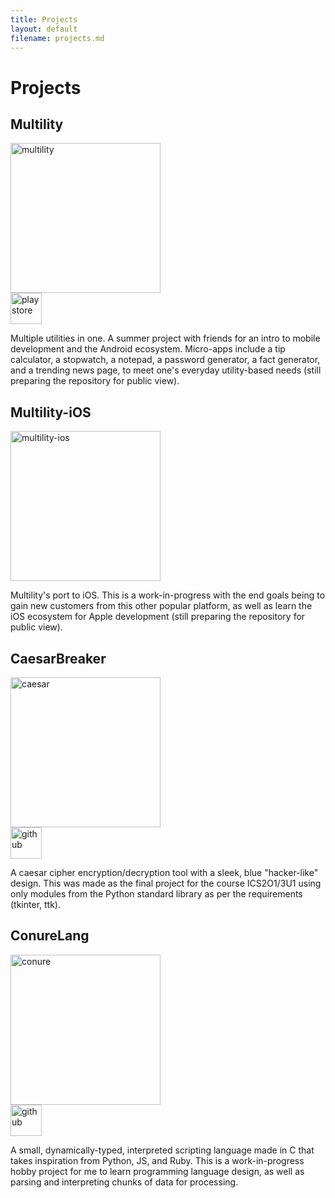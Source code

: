 ```yaml
---
title: Projects
layout: default
filename: projects.md
--- 
```


# Projects

## Multility

<img src="https://cdn.discordapp.com/attachments/342481673822404608/759255355640250409/Eecn-40X0AQsrrX.png" alt="multility" width="240"/>
<br/>
<a href="https://play.google.com/store/apps/details?id=com.matdevtech.multility">
  <img src="https://cdn.discordapp.com/attachments/342481673822404608/759267746793652244/PinClipart.com_green-clipart_1329856.png" alt="playstore" width="50"/>
</a>

Multiple utilities in one. A summer project with friends for an intro to mobile development and the Android ecosystem. Micro-apps include a tip calculator, a stopwatch, a notepad, a password generator, a fact generator, and a trending news page, to meet one's everyday utility-based needs (still preparing the repository for public view).

## Multility-iOS

<img src="https://cdn.discordapp.com/attachments/342481673822404608/759256996540842034/mult.png" alt="multility-ios" width="240"/>

Multility's port to iOS. This is a work-in-progress with the end goals being to gain new customers from this other popular platform, as well as learn the iOS ecosystem for Apple development (still preparing the repository for public view).

## CaesarBreaker

<img src="https://cdn.discordapp.com/attachments/342481673822404608/759253719774003270/code.png" alt="caesar" width="240"/>
<br/>
<a href="https://github.com/MichaelSDavid/CodeBreaker-ISU">
  <img src="https://cdn.discordapp.com/attachments/342481673822404608/759268237577158716/github_circle_black-512.png" alt="github" width="50"/>
</a>

A caesar cipher encryption/decryption tool with a sleek, blue "hacker-like" design. This was made as the final project for the course ICS2O1/3U1 using only modules from the Python standard library as per the requirements (tkinter, ttk).

## ConureLang

<img src="https://cdn.discordapp.com/attachments/342481673822404608/759242669582319626/icon-1080px.png" alt="conure" width="240"/>
<br/>
<a href="https://github.com/MichaelSDavid/conure-lang">
  <img src="https://cdn.discordapp.com/attachments/342481673822404608/759268237577158716/github_circle_black-512.png" alt="github" width="50"/>
</a>

A small, dynamically-typed, interpreted scripting language made in C that takes inspiration from Python, JS, and Ruby. This is a work-in-progress hobby project for me to learn programming language design, as well as parsing and interpreting chunks of data for processing. 
